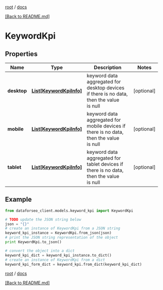 [root](./../ "root") / [docs](./ "docs")

[[Back to README.md]](./../README.md "[Back to README.md]")

# KeywordKpi

## Properties

Name | Type | Description | Notes
------------ | ------------- | ------------- | -------------
**desktop** | [**List[KeywordKpiInfo]**](KeywordKpiInfo.md) | keyword data aggregated for desktop devices if there is no data, then the value is null | [optional]
**mobile** | [**List[KeywordKpiInfo]**](KeywordKpiInfo.md) | keyword data aggregated for mobile devices if there is no data, then the value is null | [optional]
**tablet** | [**List[KeywordKpiInfo]**](KeywordKpiInfo.md) | keyword data aggregated for tablet devices if there is no data, then the value is null | [optional]

## Example

```python
from dataforseo_client.models.keyword_kpi import KeywordKpi

# TODO update the JSON string below
json = "{}"
# create an instance of KeywordKpi from a JSON string
keyword_kpi_instance = KeywordKpi.from_json(json)
# print the JSON string representation of the object
print KeywordKpi.to_json()

# convert the object into a dict
keyword_kpi_dict = keyword_kpi_instance.to_dict()
# create an instance of KeywordKpi from a dict
keyword_kpi_form_dict = keyword_kpi.from_dict(keyword_kpi_dict)
```

  

[root](./../ "root") / [docs](./ "docs")

[[Back to README.md]](./../README.md "[Back to README.md]")